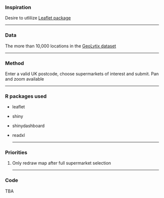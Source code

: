### Inspiration
Desire to utlilize [Leaflet package](https://github.com/rstudio/leaflet)


  ---
  
### Data
The more than 10,000 locations in the [GeoLytix dataset](http://geolytix.co.uk/geodata/)


  ---

### Method

Enter a valid UK postcode, choose supermarkets of interest and submit. Pan and zoom available


  ---
  
### R packages used


* leaflet 
* shiny 
* shinydashboard 
* readxl


   ---
   
### Priorities

1. Only redraw map after full supermarket selection


   ---
   
### Code

  TBA

